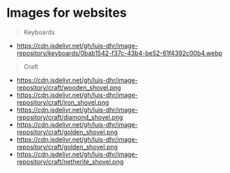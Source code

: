 # Images for websites

> Keyboards

- https://cdn.jsdelivr.net/gh/luis-dhr/image-repository/keyboards/0bab1542-f37c-43b4-be52-61f4392c00b4.webp

> Craft

- https://cdn.jsdelivr.net/gh/luis-dhr/image-repository/craft/wooden_shovel.png
- https://cdn.jsdelivr.net/gh/luis-dhr/image-repository/craft/iron_shovel.png
- https://cdn.jsdelivr.net/gh/luis-dhr/image-repository/craft/diamond_shovel.png
- https://cdn.jsdelivr.net/gh/luis-dhr/image-repository/craft/golden_shovel.png
- https://cdn.jsdelivr.net/gh/luis-dhr/image-repository/craft/golden_shovel.png
- https://cdn.jsdelivr.net/gh/luis-dhr/image-repository/craft/netherite_shovel.png
